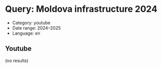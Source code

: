 # Query: Moldova infrastructure 2024
- Category: youtube
- Date range: 2024–2025
- Language: en

## Youtube

(no results)

